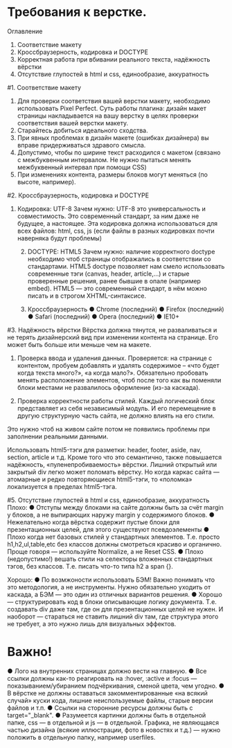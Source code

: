 # Требования к верстке.

Оглавление
1.	Соответствие макету
2.	Кроссбраузерность, кодировка и DOCTYPE
3.	Корректная работа при вбивании реального текста, надёжность вёрстки
4.	Отсутствие глупостей в html и css, единообразие, аккуратность

#1. Соответствие макету

1.	Для проверки соответствия вашей верстки макету, необходимо использовать Pixel Perfect. Суть работы плагина: дизайн макет страницы накладывается на вашу верстку в целях проверки соответствия вашей верстки макету.
2.	Старайтесь добиться идеального сходства.
3.	При явных проблемах в дизайн макете (ошибках дизайнера) вы вправе придерживаться здравого смысла.
4.	Допустимо, чтобы по ширине текст расходился с макетом (связано с межбуквенным интервалом. Не нужно пытаться менять межбуквенный интервал при помощи CSS)
5.	При изменениях контента, размеры блоков могут меняться (по высоте, например).

#2. Кроссбраузерность, кодировка и DOCTYPE
1.	Кодировка: UTF-8
Зачем нужно: UTF-8 это универсальность и совместимость. Это современный стандарт, за ним даже не будущее, а настоящее.
Эта кодировка должна использоваться для всех файлов: html, css, js (если файлы в разных кодировках почти наверняка будут проблемы)

       2. DOCTYPE: HTML5
Зачем нужно: наличие корректного doctype необходимо чтоб страницы отображались в соответствии со стандартами. HTML5 doctype позволяет нам смело использовать современные тэги (canvas, header, article,...) и старые проверенные решения, ранее бывшие в опале (например embed). HTML5 — это современный стандарт, в нём можно писать и в строгом XHTML-синтаксисе. 

       3. Кроссбраузерность
●	Chrome (последний)
●	Firefox (последний)
●	Safari (последний)
●	Opera (последний)
●	IE10+

#3. Надёжность вёрстки
Вёрстка должна тянутся, не разваливаться и не терять дизайнерский вид при изменении контента на странице. Его может быть больше или меньше чем на макете.

1.	Проверка ввода и удаления данных.
Проверяется: на странице с контентом, пробуем добавлять и удалять содержимое – «что будет когда текста много?», «а когда мало?». 
Обязательно пробовать менять расположение элементов, чтоб после того как вы поменяли блоки местами не развалилось оформление (из-за каскада).

2.	Проверка корректности работы стилей.
Каждый логический блок представляет из себя независимый модуль. И его перемещение в другую структурную часть сайта, не должно влиять на его стили.

Это нужно чтоб на живом сайте потом не появились проблемы при заполнении реальными данными.

Использовать html5-тэги для разметки: header, footer, aside, nav, section, article и т.д. Кроме того что это семантично, также повышается надёжность, «пуленепробиваемость» вёрстки. Лишний открытый или закрытый div легко может поломать вёрстку. Но когда каркас сайта — атомарные и редко повторяющиеся html5-тэги, то «поломка» локализуется в пределах html5-тэга.

#5. Отсутствие глупостей в html и css, единообразие, аккуратность
Плохо:
●	Отступы между блоками на сайте должны быть за счёт margin у блоков, а не выпирающих наружу margin у содержимого блоков.
●	Нежелательно когда вёрстка содержит пустые блоки для презентационных целей, для этого существуют псевдоэлементы
●	Плохо когда нет базовых стилей у стандартных элементов. Т.е. просто h1,h2,ul,table,etc без классов должны смотреться красиво и органично. Проще говоря — используйте Normalize, a не Reset CSS.
●	Плохо (недопустимо!) вешать стили на селекторы вложенных стандартных тэгов, без классов. Т.е. писать что-то типа  h2 a span {}.


Хорошо:
●	По возмжоности использовать БЭМ! Важно понимать что это методология, а не инструменты. Нужно обязательно уходить от каскада, а БЭМ — это один из отличных вариантов решения.
●	Хорошо — структурировать код в блоки описывающие логику документа. Т.е. создавать div даже там, где он для презентационных целей не нужен. И наоборот — стараться не ставить лишний div там, где структура этого не требует, а это нужно лишь для визуальных эффектов.


# Важно!
●	Лого на внутренних страницах должно вести на главную. 
●	Все ссылки должны как-то реагировать на :hover, :active и :focus — показыванием/убиранием подчёркивания, сменой цвета, чем угодно.
●	В вёрстке не должны оставаться закомментированные «на всякий случай» куски кода, лишние неиспользуемые файлы, старые версии файлов и т.п. 
●	Ссылки на сторонние ресурсы должны быть с target="_blank".
●	Разумеется картинки должны быть в отдельной папке, css — в отдельной и js — в отдельной. Графика, не являющаяся частью дизайна (всякие иллюстрации, фото в новостях и т.д.) — нужно положить в отдельную папку, например userfiles.

